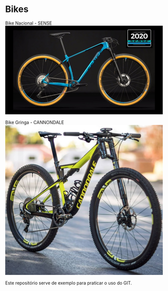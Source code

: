 # Bikes

Bike Nacional - SENSE
![BIKE SENSE - NACIONAL](./sense.jpg)

Bike Gringa - CANNONDALE
![BIKE CANNONDALE - GRINGA](./cannondale.jpg)

Este repositório serve de exemplo para praticar o uso do GIT.